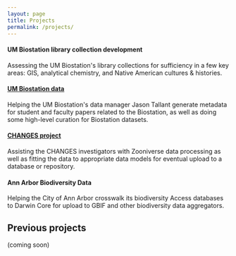 ```yaml
---
layout: page
title: Projects
permalink: /projects/
---
```


#### UM Biostation library collection development
Assessing the UM Biostation's library collections for sufficiency in a few key areas: GIS, analytical chemistry, and Native American cultures & histories.

#### [UM Biostation data](https://mfield.umich.edu/)
Helping the UM Biostation's data manager Jason Tallant generate metadata for student and faculty papers related to the Biostation, 
as well as doing some high-level curation for Biostation datasets.

#### [CHANGES project](https://www.akthomer.com/current-projects#h.p_wWFjIATg6bii)
Assisting the CHANGES investigators with Zooniverse data processing as well as fitting the data to appropriate data models for 
eventual upload to a database or repository.

#### Ann Arbor Biodiversity Data
Helping the City of Ann Arbor crosswalk its biodiversity Access databases to Darwin Core for upload to GBIF and other biodiversity data aggregators. 

## Previous projects

(coming soon)
